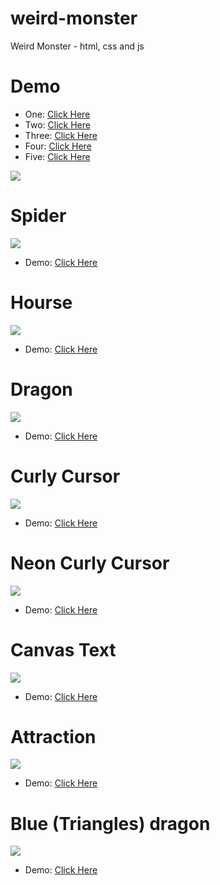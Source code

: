 # weird-monster
Weird Monster - html, css and js
# Demo
* One: <a href="https://tuberboy.github.io/weird-monster/one.html" target="_blank">Click Here</a>
* Two: <a href="https://tuberboy.github.io/weird-monster/two.html" target="_blank">Click Here</a>
* Three: <a href="https://tuberboy.github.io/weird-monster/three.html" target="_blank">Click Here</a>
* Four: <a href="https://tuberboy.github.io/weird-monster/four.html" target="_blank">Click Here</a>
* Five: <a href="https://tuberboy.github.io/weird-monster/five.html" target="_blank">Click Here</a>
<img src="Screenshot.png"/>

# Spider
<img src="Screenshot-Spider.png"/>

* Demo: <a href="https://tuberboy.github.io/weird-monster/spider.html" target="_blank">Click Here</a>

# Hourse
<img src="Screenshot-Hourse.png"/>

* Demo: <a href="https://tuberboy.github.io/weird-monster/hourse.html" target="_blank">Click Here</a>

# Dragon
<img src="Screenshot-Dragon.png"/>

* Demo: <a href="https://tuberboy.github.io/weird-monster/dragon.html" target="_blank">Click Here</a>

# Curly Cursor
<img src="Screenshot-CurlyCursor.png"/>

* Demo: <a href="https://tuberboy.github.io/weird-monster/curlycursor.html" target="_blank">Click Here</a>

# Neon Curly Cursor
<img src="Screenshot-NeonCurlyCursor.png"/>

* Demo: <a href="https://tuberboy.github.io/weird-monster/neoncurlycursor.html" target="_blank">Click Here</a>

# Canvas Text
<img src="Screenshot-CanvasText.png"/>

* Demo: <a href="https://tuberboy.github.io/weird-monster/canvastext.html" target="_blank">Click Here</a>

# Attraction
<img src="Screenshot-Attraction.png"/>

* Demo: <a href="https://tuberboy.github.io/weird-monster/attraction.html" target="_blank">Click Here</a>

# Blue (Triangles) dragon
<img src="Screenshot-blueTD.png"/>

* Demo: <a href="https://tuberboy.github.io/weird-monster/bluetringlesdragon.html" target="_blank">Click Here</a>
